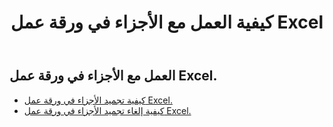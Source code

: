﻿---
title: كيفية العمل مع الأجزاء في ورقة عمل Excel
second_title: Aspose.Cells Cloud Documen
linktitle: جزء
type: docs
url: /ar/worksheets/panes/
keywords: How to work with panes on an Excel worksheet
description: Aspose.Cells Cloud REST API يدعم العمل مع الأجزاء في ورقة عمل Excel. يدعم SDK أنواع لغات التطوير. وهي تشمل Android وC# وGo وJava وNodeJS وPerl وPHP وPython وRuby وswift.
weight: 20
kwords: Excel، Office Cloud، REST API، جدول البيانات، PDF، CSV، Json، Markdwon، كيفية العمل مع الأجزاء في ورقة عمل Excel
---
## العمل مع الأجزاء في ورقة عمل Excel.

- [كيفية تجميد الأجزاء في ورقة عمل Excel.](/cells/ar/worksheets/panes/freeze/) 
- [كيفية إلغاء تجميد الأجزاء في ورقة عمل Excel.](/cells/ar/worksheets/panes/unfreeze/) 


